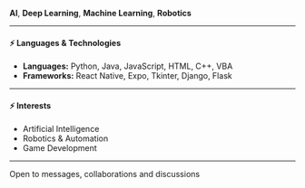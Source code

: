 **AI**, **Deep Learning**, **Machine Learning**, **Robotics**

---

#### ⚡ Languages & Technologies
- **Languages:** Python, Java, JavaScript, HTML, C++, VBA
- **Frameworks:** React Native, Expo, Tkinter, Django, Flask

---

#### ⚡ Interests  
- Artificial Intelligence
- Robotics & Automation
- Game Development

---

Open to messages, collaborations and discussions

